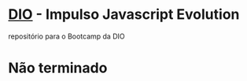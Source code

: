 # [DIO](https://www.dio.me/) - Impulso Javascript Evolution
repositório para o Bootcamp da DIO

# Não terminado
